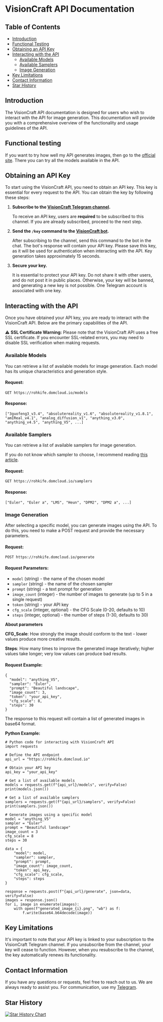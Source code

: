 # VisionCraft API Documentation

## Table of Contents
- [Introduction](#introduction)
- [Functional Testing](#functional-testing)
- [Obtaining an API Key](#obtaining-an-api-key)
- [Interacting with the API](#interacting-with-the-api)
  - [Available Models](#available-models)
  - [Available Samplers](#available-samplers)
  - [Image Generation](#image-generation)
- [Key Limitations](#key-limitations)
- [Contact Information](#contact-information)
- [Star History](#star-history)

## Introduction

The VisionCraft API documentation is designed for users who wish to interact with the API for image generation. This documentation will provide you with a comprehensive overview of the functionality and usage guidelines of the API.

## Functional testing

If you want to try how well my API generates images, then go to the [official site](https://rohkife.domcloud.io). There you can try all the models available in the API.

## Obtaining an API Key

To start using the VisionCraft API, you need to obtain an API key. This key is essential for every request to the API. You can obtain the key by following these steps:

1. **Subscribe to the [VisionCraft Telegram channel](https://t.me/visioncraft_channel).**

   To receive an API key, users are **required** to be subscribed to this channel. If you are already subscribed, proceed to the next step.

2. **Send the `/key` command to the [VisionCraft bot](https://t.me/VisionCraft_bot).**

   After subscribing to the channel, send this command to the bot in the chat. The bot's response will contain your API key. Please save this key, as it will be used for authentication when interacting with the API. Key generation takes approximately 15 seconds.

3. **Secure your key.**

   It is essential to protect your API key. Do not share it with other users, and do not post it in public places. Otherwise, your key will be banned, and generating a new key is not possible. One Telegram account is associated with one key.

## Interacting with the API

Once you have obtained your API key, you are ready to interact with the VisionCraft API. Below are the primary capabilities of the API.

⚠️ **SSL Certificate Warning:** Please note that the VisionCraft API uses a free SSL certificate. If you encounter SSL-related errors, you may need to disable SSL verification when making requests.

### Available Models

You can retrieve a list of available models for image generation. Each model has its unique characteristics and generation style.

#### Request:
```
GET https://rohkife.domcloud.io/models
```

#### Response:
```
["3guofeng3_v3.4", "absolutereality_v1.6", "absolutereality_v1.8.1", "amIReal_v4.1", "analog_diffusion_v1", "anything_v3.0", "anything_v4.5", "anything_V5", ...]
```

### Available Samplers

You can retrieve a list of available samplers for image generation.

If you do not know which sampler to choose, I recommend reading [this article](https://stable-diffusion-art.com/samplers/).

#### Request:
```
GET https://rohkife.domcloud.io/samplers
```

#### Response:
```
["Euler", "Euler a", "LMS", "Heun", "DPM2", "DPM2 a", ...]
```

### Image Generation

After selecting a specific model, you can generate images using the API. To do this, you need to make a POST request and provide the necessary parameters.

#### Request:
```
POST https://rohkife.domcloud.io/generate
```

#### Request Parameters:
- `model` (string) - the name of the chosen model
- `sampler` (string) - the name of the chosen sampler
- `prompt` (string) - a text prompt for generation
- `image_count` (integer) - the number of images to generate (up to 5 in a single request)
- `token` (string) - your API key
- `cfg_scale` (integer, optional) - the CFG Scale (0-20, defaults to 10)
- `steps` (integer, optional) - the number of steps (1-30, defaults to 30)

**About parameters**

**CFG_Scale**: How strongly the image should conform to the text - lower values produce more creative results.

**Steps**: How many times to improve the generated image iteratively; higher values take longer; very low values can produce bad results.

#### Request Example:
```
{
  "model": "anything_V5",
  "sampler": "Euler",
  "prompt": "Beautiful landscape",
  "image_count": 3,
  "token": "your_api_key",
  "cfg_scale": 8,
  "steps": 30
}
```

The response to this request will contain a list of generated images in base64 format.

**Python Example:**

```
# Python code for interacting with VisionCraft API
import requests

# Define the API endpoint
api_url = "https://rohkife.domcloud.io"

# Obtain your API key
api_key = "your_api_key"

# Get a list of available models
models = requests.get(f"{api_url}/models", verify=False)
print(models.json())

# Get a list of available samplers
samplers = requests.get(f"{api_url}/samplers", verify=False)
print(samplers.json())

# Generate images using a specific model
model = "anything_V5"
sampler = "Euler"
prompt = "Beautiful landscape"
image_count = 3
cfg_scale = 8
steps = 30

data = {
    "model": model,
    "sampler": sampler,
    "prompt": prompt,
    "image_count": image_count,
    "token": api_key,
    "cfg_scale": cfg_scale,
    "steps": steps
}

response = requests.post(f"{api_url}/generate", json=data, verify=False)
images = response.json()
for i, image in enumerate(images):
    with open(f"generated_image_{i}.png", "wb") as f:
        f.write(base64.b64decode(image))
```

## Key Limitations

It's important to note that your API key is linked to your subscription to the VisionCraft Telegram channel. If you unsubscribe from the channel, your key will cease to function. However, when you resubscribe to the channel, the key automatically renews its functionality.

## Contact Information

If you have any questions or requests, feel free to reach out to us. We are always ready to assist you. For communication, use my [Telegram](https://t.me/metimol).

## Star History

[![Star History Chart](https://api.star-history.com/svg?repos=Metim0l/VisionCraft&type=Timeline)](https://star-history.com/#Metim0l/VisionCraft&Timeline)